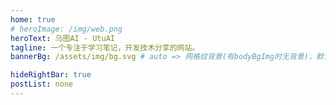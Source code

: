 ```yaml
---
home: true
# heroImage: /img/web.png
heroText: 乌图AI - UtuAI
tagline: 一个专注于学习笔记，开发技术分享的网站。
bannerBg: /assets/img/bg.svg # auto => 网格纹背景(有bodyBgImg时无背景)，默认 | none => 无 | '大图地址' | background: 自定义背景样式       提示：如发现文本颜色不适应你的背景时可以到palette.styl修改$bannerTextColor变量

hideRightBar: true
postList: none
---
```


